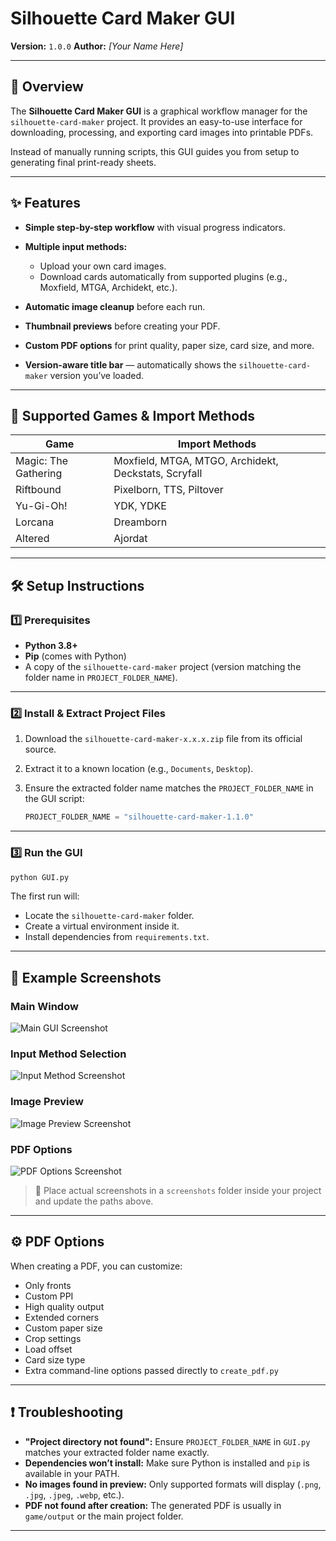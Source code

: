 
# Silhouette Card Maker GUI

**Version:** `1.0.0`
**Author:** *\[Your Name Here]*

---

## 📌 Overview

The **Silhouette Card Maker GUI** is a graphical workflow manager for the `silhouette-card-maker` project.
It provides an easy-to-use interface for downloading, processing, and exporting card images into printable PDFs.

Instead of manually running scripts, this GUI guides you from setup to generating final print-ready sheets.

---

## ✨ Features

* **Simple step-by-step workflow** with visual progress indicators.
* **Multiple input methods:**

  * Upload your own card images.
  * Download cards automatically from supported plugins (e.g., Moxfield, MTGA, Archidekt, etc.).
* **Automatic image cleanup** before each run.
* **Thumbnail previews** before creating your PDF.
* **Custom PDF options** for print quality, paper size, card size, and more.
* **Version-aware title bar** — automatically shows the `silhouette-card-maker` version you’ve loaded.

---

## 📂 Supported Games & Import Methods

| Game                 | Import Methods                                       |
| -------------------- | ---------------------------------------------------- |
| Magic: The Gathering | Moxfield, MTGA, MTGO, Archidekt, Deckstats, Scryfall |
| Riftbound            | Pixelborn, TTS, Piltover                             |
| Yu-Gi-Oh!            | YDK, YDKE                                            |
| Lorcana              | Dreamborn                                            |
| Altered              | Ajordat                                              |

---

## 🛠 Setup Instructions

### 1️⃣ Prerequisites

* **Python 3.8+**
* **Pip** (comes with Python)
* A copy of the `silhouette-card-maker` project (version matching the folder name in `PROJECT_FOLDER_NAME`).

---

### 2️⃣ Install & Extract Project Files

1. Download the `silhouette-card-maker-x.x.x.zip` file from its official source.
2. Extract it to a known location (e.g., `Documents`, `Desktop`).
3. Ensure the extracted folder name matches the `PROJECT_FOLDER_NAME` in the GUI script:

   ```python
   PROJECT_FOLDER_NAME = "silhouette-card-maker-1.1.0"
   ```

---

### 3️⃣ Run the GUI

```bash
python GUI.py
```

The first run will:

* Locate the `silhouette-card-maker` folder.
* Create a virtual environment inside it.
* Install dependencies from `requirements.txt`.

---

## 📸 Example Screenshots

### Main Window

![Main GUI Screenshot](screenshots/main_window.png)

### Input Method Selection

![Input Method Screenshot](screenshots/input_method.png)

### Image Preview

![Image Preview Screenshot](screenshots/image_preview.png)

### PDF Options

![PDF Options Screenshot](screenshots/pdf_options.png)

> 📌 Place actual screenshots in a `screenshots` folder inside your project and update the paths above.

---

## ⚙ PDF Options

When creating a PDF, you can customize:

* Only fronts
* Custom PPI
* High quality output
* Extended corners
* Custom paper size
* Crop settings
* Load offset
* Card size type
* Extra command-line options passed directly to `create_pdf.py`

---

## ❗ Troubleshooting

* **"Project directory not found":**
  Ensure `PROJECT_FOLDER_NAME` in `GUI.py` matches your extracted folder name exactly.
* **Dependencies won’t install:**
  Make sure Python is installed and `pip` is available in your PATH.
* **No images found in preview:**
  Only supported formats will display (`.png`, `.jpg`, `.jpeg`, `.webp`, etc.).
* **PDF not found after creation:**
  The generated PDF is usually in `game/output` or the main project folder.

---
